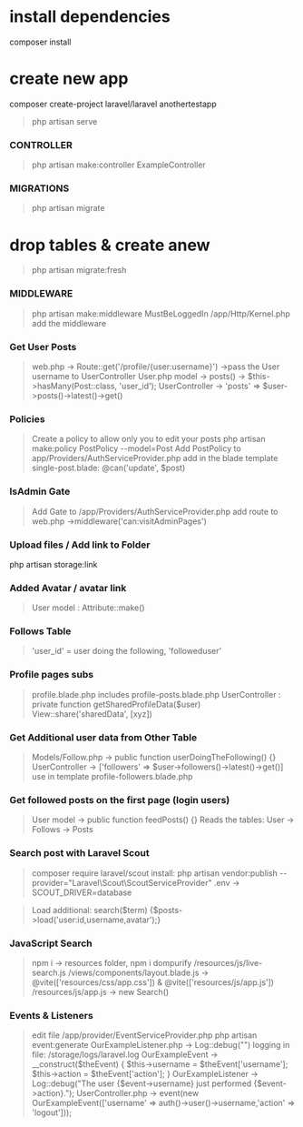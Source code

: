 # install dependencies

composer install

# create new app

composer create-project laravel/laravel anothertestapp

> php artisan serve

### CONTROLLER

> php artisan make:controller ExampleController

### MIGRATIONS

> php artisan migrate

# drop tables & create anew

> php artisan migrate:fresh

### MIDDLEWARE

> php artisan make:middleware MustBeLoggedIn
> /app/Http/Kernel.php add the middleware

### Get User Posts

> web.php -> Route::get('/profile/{user:username}') ->pass the User username to UserController
> User.php model -> posts() -> $this->hasMany(Post::class, 'user_id');
> UserController -> 'posts' => $user->posts()->latest()->get()

### Policies

> Create a policy to allow only you to edit your posts
> php artisan make:policy PostPolicy --model=Post
> Add PostPolicy to app/Providers/AuthServiceProvider.php
> add in the blade template single-post.blade: @can('update', $post)

### IsAdmin Gate

> Add Gate to /app/Providers/AuthServiceProvider.php
> add route to web.php ->middleware('can:visitAdminPages')

### Upload files / Add link to Folder

php artisan storage:link

### Added Avatar / avatar link

> User model : Attribute::make()

### Follows Table

> 'user_id' = user doing the following, 'followeduser'

### Profile pages subs

> profile.blade.php includes profile-posts.blade.php
> UserController : private function getSharedProfileData($user)
> View::share('sharedData', [xyz])

### Get Additional user data from Other Table

> Models/Follow.php -> public function userDoingTheFollowing() {}
> UserController -> ['followers' => $user->followers()->latest()->get()]
> use in template profile-followers.blade.php

### Get followed posts on the first page (login users)

> User model -> public function feedPosts() {}
> Reads the tables: User -> Follows -> Posts

### Search post with Laravel Scout

> composer require laravel/scout
> install: php artisan vendor:publish --provider="Laravel\Scout\ScoutServiceProvider"
> .env -> SCOUT_DRIVER=database

> Load additional: search($term) {$posts->load('user:id,username,avatar');}

### JavaScript Search

> npm i -> resources folder, npm i dompurify
> /resources/js/live-search.js
> /views/components/layout.blade.js -> @vite(['resources/css/app.css']) & @vite(['resources/js/app.js'])
> /resources/js/app.js -> new Search()

### Events & Listeners

> edit file /app/provider/EventServiceProvider.php
> php artisan event:generate
> OurExampleListener.php -> Log::debug("")
> logging in file: /storage/logs/laravel.log
> OurExampleEvent -> \_\_construct($theEvent)  { $this->username = $theEvent['username']; $this->action = $theEvent['action']; }
> OurExampleListener -> Log::debug("The user {$event->username} just performed {$event->action}.");
> UserController.php -> event(new OurExampleEvent(['username' => auth()->user()->username,'action' => 'logout']));
